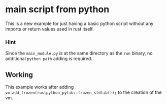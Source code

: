 # main script from python
This is a new example for just having a basic python script without any imports or return values used in rust itself.

### Hint
Since the `main_module.py` is at the same directory as the `run` binary, no additional `python path` adding is required.

## Working
This example works after adding `vm.add_frozen(rustpython_pylib::frozen_stdlib());` to the creation of the vm.

